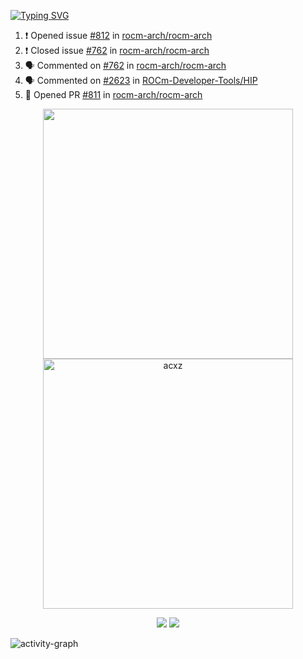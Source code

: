[![Typing SVG](https://readme-typing-svg.herokuapp.com?size=16&color=AFFFA3&multiline=true&height=75&lines=contributing+to+robotics%2Faerospace%2Fml%2Fgpu+software;packaging+it+for+archlinux;ricer)](https://git.io/typing-svg)

<!--START_SECTION:activity-->
1. ❗️ Opened issue [#812](https://github.com/rocm-arch/rocm-arch/issues/812) in [rocm-arch/rocm-arch](https://github.com/rocm-arch/rocm-arch)
2. ❗️ Closed issue [#762](https://github.com/rocm-arch/rocm-arch/issues/762) in [rocm-arch/rocm-arch](https://github.com/rocm-arch/rocm-arch)
3. 🗣 Commented on [#762](https://github.com/rocm-arch/rocm-arch/issues/762) in [rocm-arch/rocm-arch](https://github.com/rocm-arch/rocm-arch)
4. 🗣 Commented on [#2623](https://github.com/ROCm-Developer-Tools/HIP/issues/2623) in [ROCm-Developer-Tools/HIP](https://github.com/ROCm-Developer-Tools/HIP)
5. 💪 Opened PR [#811](https://github.com/rocm-arch/rocm-arch/pull/811) in [rocm-arch/rocm-arch](https://github.com/rocm-arch/rocm-arch)
<!--END_SECTION:activity-->

<p align="center">
  <img width="400em" src=https://github-readme-stats.vercel.app/api?username=acxz&include_all_commits=true&show_icons=true />
  <img width="400em" src="https://github-readme-streak-stats.herokuapp.com/?user=acxz&" alt="acxz" />
</p>

<p align="center">
  <img src=https://github-readme-stats.vercel.app/api/top-langs/?username=acxz&layout=compact />
  <img src=https://github-profile-trophy.vercel.app/?username=acxz&row=2&column=4 />
</p>

![activity-graph](https://activity-graph.herokuapp.com/graph?username=acxz&theme=aqua)
